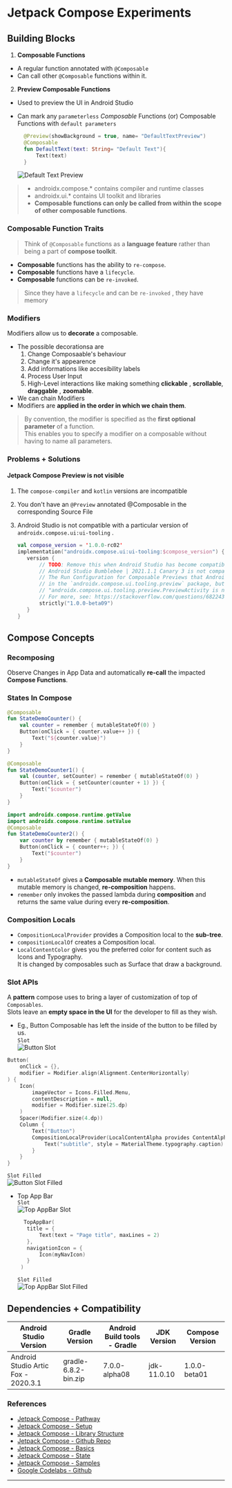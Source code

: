 # Jetpack Compose Experiments

## Building Blocks

1. **Composable Functions**

  - A regular function annotated with `@Composable`
  - Can call other `@Composable` functions within it.

2. **Preview Composable Functions**

  - Used to preview the UI in Android Studio
  - Can mark any `parameterless` *Composable* Functions (or) Composable Functions with `default parameters`

    ```kotlin
      @Preview(showBackground = true, name= "DefaultTextPreview")
      @Composable
      fun DefaultText(text: String= "Default Text"){
          Text(text)
      }
    ```
    ![Default Text Preview][art_default_text_preview]

> - androidx.compose.* contains compiler and runtime classes
> - androidx.ui.* contains UI toolkit and libraries
> - **Composable functions can only be called from within the scope of other composable functions**.

### Composable Function Traits
> Think of `@Composable` functions as a **language feature** rather than being a part of **compose toolkit**.
- **Composable** functions has the ability to `re-compose`.
- **Composable** functions have a `lifecycle`.
- **Composable** functions can be `re-invoked`.
> Since they have a `lifecycle` and can be `re-invoked` , they have memory

### Modifiers

Modifiers allow us to **decorate** a composable.  

- The possible decorationsa are
  1. Change Composaable's behaviour
  2. Change it's appearence
  3. Add informations like accesibility labels
  4. Process User Input
  5. High-Level interactions like making something **clickable** , **scrollable**, **draggable** , **zoomable**.
- We can chain Modifiers
- Modifiers are **applied in the order in which we chain them**.

> By convention, the modifier is specified as the **first optional parameter** of a function.  
> This enables you to specify a modifier on a composable without having to name all parameters.

### Problems + Solutions


#### Jetpack Compose Preview is not visible
   
1. The `compose-compiler` and `kotlin` versions are incompatible
2. You don't have an `@Preview` annotated @Composable in the corresponding Source File  
3. Android Studio is not compatible with a particular version of `androidx.compose.ui:ui-tooling` .
     
     ```kotlin
     val compose_version = '1.0.0-rc02'
     implementation("androidx.compose.ui:ui-tooling:$compose_version") {
        version {
            // TODO: Remove this when Android Studio has become compatible again
            // Android Studio Bumblebee | 2021.1.1 Canary 3 is not compatible with module ui-tooling 1.0.0-rc01 or higher.
            // The Run Configuration for Composable Previews that Android Studio makes expects a PreviewActivity class
            // in the `androidx.compose.ui.tooling.preview` package, but it was moved in 1.0.0-rc01, and thus causes error:
            // "androidx.compose.ui.tooling.preview.PreviewActivity is not an Activity subclass or alias".
            // For more, see: https://stackoverflow.com/questions/68224361/jetpack-compose-cant-preview-after-updating-to-1-0-0-rc01
            strictly("1.0.0-beta09")
        }
    }
     ```

## Compose Concepts 

### Recomposing 

Observe Changes in App Data and automatically **re-call** the impacted **Compose Functions**.

### States In Compose

```kotlin
@Composable
fun StateDemoCounter() {
    val counter = remember { mutableStateOf(0) }
    Button(onClick = { counter.value++ }) {
        Text("${counter.value}")
    }
}

@Composable
fun StateDemoCounter1() {
    val (counter, setCounter) = remember { mutableStateOf(0) }
    Button(onClick = { setCounter(counter + 1) }) {
        Text("$counter")
    }
}

import androidx.compose.runtime.getValue
import androidx.compose.runtime.setValue
@Composable
fun StateDemoCounter2() {
    var counter by remember { mutableStateOf(0) }
    Button(onClick = { counter++; }) {
        Text("$counter")
    }
}
```

- `mutableStateOf` gives a **Composable** __mutable memory__. When this mutable memory is changed, **re-composition** happens.
- `remember` only invokes the passed lambda during **composition** and returns the same value during every **re-composition**.

### Composition Locals

- `CompositionLocalProvider`  provides a Composition local to the **sub-tree**.
- `compositionLocalOf` creates a Composition local. 
- `LocalContentColor` gives you the preferred color for content such as Icons and Typography.  
It is changed by composables such as Surface that draw a background.

### Slot APIs

  A **pattern** compose uses to bring a layer of customization of top of `Composables`.  
  Slots leave an **empty space in the UI** for the developer to fill as they wish.

-  Eg., Button Composable has left the inside of the button to be filled by us.  
  `Slot`    
  ![Button Slot][art_button_slot]  
  ```kotlin
  Button(
      onClick = {},
      modifier = Modifier.align(Alignment.CenterHorizontally)
  ) {
      Icon(
          imageVector = Icons.Filled.Menu,
          contentDescription = null,
          modifier = Modifier.size(25.dp)
      )
      Spacer(Modifier.size(4.dp))
      Column {
          Text("Button")
          CompositionLocalProvider(LocalContentAlpha provides ContentAlpha.medium) {
              Text("subtitle", style = MaterialTheme.typography.caption)
          }
      }
  }
  ```
  `Slot Filled`  
  ![Button Slot Filled][art_button_slot_filled]

-  Top App Bar  
   `Slot`   
   ![Top AppBar Slot][art_topappbar_slot]
   ```kotlin
     TopAppBar(
      title = {
          Text(text = "Page title", maxLines = 2)
      },
      navigationIcon = {
          Icon(myNavIcon)
      }
    )
   ```
   `Slot Filled`  
   ![Top AppBar Slot Filled][art_topappbar_slot_filled]

## Dependencies + Compatibility 

|     Android Studio Version |     Gradle Version    |  Android Build tools - Gradle |   JDK Version   |  Compose Version    |
|           -----            |           -----       |           -----               |     -----       |           -----     |
| Android Studio Artic Fox - 2020.3.1 | gradle-6.8.2-bin.zip |     7.0.0-alpha08     |  jdk-11.0.10    |     1.0.0-beta01    |

### References

- [Jetpack Compose - Pathway][jetpack_compose_pathway]
- [Jetpack Compose - Setup][jetpack_compose_setup]
- [Jetpack Compose - Library Structure][jetpack_compose_library_structure]
- [Jetpack Compose - Github Repo][jetpack_compose_github_repo]
- [Jetpack Compose - Basics][jetpack_compose_basics_codelab]
- [Jetpack Compose - State][jetpack_compose_state_codelab]
- [Jetpack Compose - Samples][jetpack_compose_samples]
- [Google Codelabs - Github][android_compose_codelabs_code]

---
[jetpack_compose_setup]: https://developer.android.com/jetpack/compose/setup
[jetpack_compose_pathway]: https://developer.android.com/courses/pathways/compose
[jetpack_compose_samples]: http://goo.gle/compose-samples
[jetpack_compose_codelabs]: http://goo.gle/compose-codelabs
[jetpack_compose_docs]: http://goo.gle/compose-docs
[jetpack_compose_feedback]: http://goo.gle/compose-feedback
[jetpack_compose_slack]: http://goo.gle/compose-slack

[jetpack_compose_basics_codelab]: https://codelabs.developers.google.com/codelabs/jetpack-compose-basics/
[jetpack_compose_state_codelab]: https://developer.android.com/codelabs/jetpack-compose-state
[android_compose_codelabs_code]: https://github.com/googlecodelabs/android-compose-codelabs
[jetpack_compose_library_structure]: https://developer.android.com/jetpack/androidx/releases/compose-compiler#structure
[jetpack_compose_github_repo]: https://github.com/androidx/androidx
[art_default_text_preview]: demo/art/default_text_preview.png "Default Text Preview"


[art_button_slot]: art/button_slot.png "Button Slot"
[art_button_slot_filled]: art/button_slot_filled.png "Button Slot - Filled"
[art_topappbar_slot]: art/topappbar_slot.png "Top AppBar Slot"
[art_topappbar_slot_filled]: art/topappbar_slot_filled.png "Top AppBar Slot - Filled"
